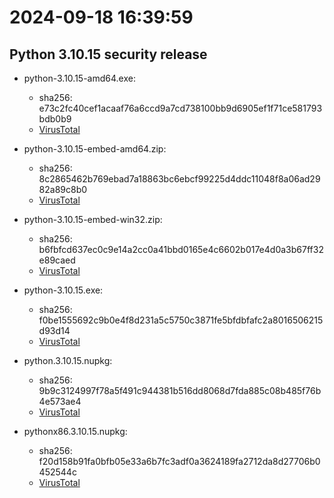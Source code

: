 # 2024-09-18 16:39:59

## Python 3.10.15 security release

- python-3.10.15-amd64.exe:
  - sha256: e73c2fc40cef1acaaf76a6ccd9a7cd738100bb9d6905ef1f71ce581793bdb0b9
  - [VirusTotal](https://www.virustotal.com/gui/file/e73c2fc40cef1acaaf76a6ccd9a7cd738100bb9d6905ef1f71ce581793bdb0b9)

- python-3.10.15-embed-amd64.zip:
  - sha256: 8c2865462b769ebad7a18863bc6ebcf99225d4ddc11048f8a06ad2982a89c8b0
  - [VirusTotal](https://www.virustotal.com/gui/file/8c2865462b769ebad7a18863bc6ebcf99225d4ddc11048f8a06ad2982a89c8b0)

- python-3.10.15-embed-win32.zip:
  - sha256: b6fbfcd637ec0c9e14a2cc0a41bbd0165e4c6602b017e4d0a3b67ff32e89caed
  - [VirusTotal](https://www.virustotal.com/gui/file/b6fbfcd637ec0c9e14a2cc0a41bbd0165e4c6602b017e4d0a3b67ff32e89caed)

- python-3.10.15.exe:
  - sha256: f0be1555692c9b0e4f8d231a5c5750c3871fe5bfdbfafc2a8016506215d93d14
  - [VirusTotal](https://www.virustotal.com/gui/file/f0be1555692c9b0e4f8d231a5c5750c3871fe5bfdbfafc2a8016506215d93d14)

- python.3.10.15.nupkg:
  - sha256: 9b9c3124997f78a5f491c944381b516dd8068d7fda885c08b485f76b4e573ae4
  - [VirusTotal](https://www.virustotal.com/gui/file/9b9c3124997f78a5f491c944381b516dd8068d7fda885c08b485f76b4e573ae4)

- pythonx86.3.10.15.nupkg:
  - sha256: f20d158b91fa0bfb05e33a6b7fc3adf0a3624189fa2712da8d27706b0452544c
  - [VirusTotal](https://www.virustotal.com/gui/file/f20d158b91fa0bfb05e33a6b7fc3adf0a3624189fa2712da8d27706b0452544c)

